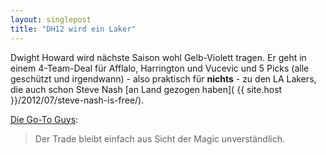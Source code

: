 ```yaml
---
layout: singlepost
title: "DH12 wird ein Laker"
---
```


Dwight Howard wird nächste Saison wohl Gelb-Violett tragen. Er geht in einem 4-Team-Deal für Afflalo, Harrington und Vucevic und 5 Picks (alle geschützt und irgendwann) - also praktisch für **nichts** - zu den LA Lakers, die auch schon Steve Nash [an Land gezogen haben]( {{ site.host }}/2012/07/steve-nash-is-free/).

[Die Go-To Guys](http://go-to-guys.de/Wordpress/2012/08/10/its-all-dwight-now/):
>Der Trade bleibt einfach aus Sicht der Magic unverständlich.